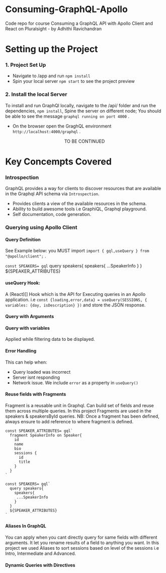# Consuming-GraphQL-Apollo
Code repo for course Consuming a GraphQL API with Apollo Client and React on Pluralsight - by Adhithi Ravichandran 

# Setting up the Project
### 1. Project Set Up
- Navigate to /app and run `npm install`
- Spin your local server `npm start` to see the project preview
### 2. Install the local Server 
To install and run GraphQl locally, navigate to the /api/ folder and run the dependencies, `npm install`, Spine the server on  different node; You should be able to see the message `graphql running on port 4000` .
- On the browser open the GraghQL environment `http://localhost:4000/graphql` . 
 <center>TO BE CONTINUED </center>

 # Key Concempts Covered
 ### Introspection
 GraphQL provides a way for clients to discover resources that are available in the Graphql API schema via `Introspection`.
 - Provides clients a view of the available resources in the schema.
 - Ability to build awesome tools i.e GraphiQL, Graphql playground.
 - Self documentation, code generation. 

### Querying using Apollo Client
#### Query Definition
See Example below: you MUST import `import { gql,useQuery } from "@apollo/client";` .

`const SPEAKERS= gql`
  query speakers{
    speakers{
     ...SpeakerInfo
    }
  }
  ${SPEAKER_ATTRIBUTES}
`
`
#### useQuery Hook: 
A (React)[] Hook which is the API for Executing queries in an Apollo application. i.e 
`const {loading,error,data} = useQuery(SESSIONS, { variables: {day, isDescription} })` and store the JSON response. 
#### Query with Arguments
#### Query with variables
Applied while filtering data to be displayed. 
#### Error Handling
This can help when:
- Query loaded was incorrect
- Server isnt responding
- Network issue.
We include `error` as a property in `useQuery()`
#### Reuse fields with Fragments
Fragment is a reusable unit in  Graphql. Can build set of fields and reuse them across multiple queries.
In this project Fragments are used in the speakers & speakersById queries. 
NB: Once a fragment has been defined, always ensure to add reference to where fragment is defined. 
~~~
const SPEAKER_ATTRIBUTES= gql`
  fragment SpeakerInfo on Speaker{
    id
    name
    bio
    sessions {
      id  
      title
    }
  }
`
~~~

~~~
const SPEAKERS= gql`
  query speakers{
    speakers{
     ...SpeakerInfo
    }
  }
  ${SPEAKER_ATTRIBUTES}
`
~~~
#### Aliases In GraphQL
You can apply when you cant directly query for same fields with different arguments. It let you rename results of a field to anything you want. In this project we used Aliases to sort sessions based on level of the sessions i.e Intro, Intermediate and Advanced. 

#### Dynamic Queries with Directives